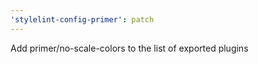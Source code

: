 ```yaml
---
'stylelint-config-primer': patch
---
```


Add primer/no-scale-colors to the list of exported plugins
